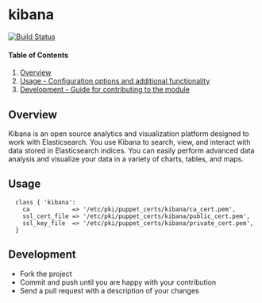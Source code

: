 # kibana
[![Build Status](https://travis-ci.org/cristifalcas/puppet-kibana.png?branch=master)](https://travis-ci.org/cristifalcas/puppet-kibana)

#### Table of Contents

1. [Overview](#overview)
2. [Usage - Configuration options and additional functionality](#usage)
3. [Development - Guide for contributing to the module](#development)

## Overview

Kibana is an open source analytics and visualization platform designed to work with Elasticsearch.
You use Kibana to search, view, and interact with data stored in Elasticsearch indices.
You can easily perform advanced data analysis and visualize your data in a variety of charts, tables, and maps.

## Usage

	  class { 'kibana':
	    ca            => '/etc/pki/puppet_certs/kibana/ca_cert.pem',
	    ssl_cert_file => '/etc/pki/puppet_certs/kibana/public_cert.pem',
	    ssl_key_file  => '/etc/pki/puppet_certs/kibana/private_cert.pem',
	  }


## Development

* Fork the project
* Commit and push until you are happy with your contribution
* Send a pull request with a description of your changes
